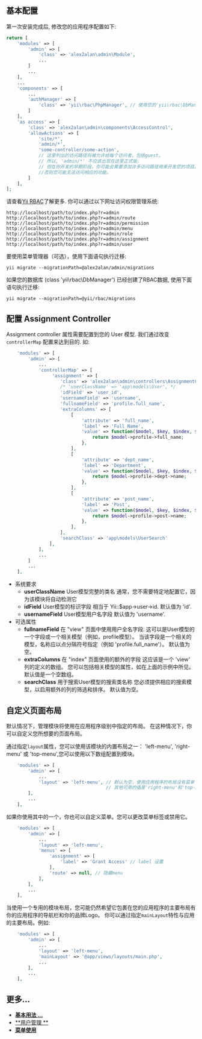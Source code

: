 基本配置
---------

第一次安装完成后, 修改您的应用程序配置如下:

```php
return [
    'modules' => [
        'admin' => [
            'class' => 'alex2alan\admin\Module',
            ...
        ]
        ...
    ],
    ...
    'components' => [
        ...
        'authManager' => [
            'class' => 'yii\rbac\PhpManager', // 使用您的'yii\rbac\DbManager'
        ]
    ],
    'as access' => [
        'class' => 'alex2alan\admin\components\AccessControl',
        'allowActions' => [
            'site/*',
            'admin/*',
            'some-controller/some-action',
            // 这里列出的访问路径将被允许给每个访问者，包括guest。
            // 所以, 'admin/*' 不应该出现在这里正式版.
            // 但在你开发的早期阶段，你可能会需要添加许多访问路径用来开发您的项目。
            //否则您可能无法访问相应的功能。
        ]
    ],
];
```
请查看[Yii RBAC](http://www.yiichina.com/doc/guide/2.0/security-authorization)了解更多.
你可以通过以下网址访问权限管理系统:

```
http://localhost/path/to/index.php?r=admin
http://localhost/path/to/index.php?r=admin/route
http://localhost/path/to/index.php?r=admin/permission
http://localhost/path/to/index.php?r=admin/menu
http://localhost/path/to/index.php?r=admin/role
http://localhost/path/to/index.php?r=admin/assignment
http://localhost/path/to/index.php?r=admin/user
```

要使用菜单管理器（可选），使用下面语句执行迁移:
```
yii migrate --migrationPath=@alex2alan/admin/migrations
```

如果您的数据库 (class 'yii\rbac\DbManager') 已经创建了RBAC数据, 使用下面语句执行迁移:
```
yii migrate --migrationPath=@yii/rbac/migrations
```

配置 Assignment Controller
---------------------------------

Assignment controller 属性需要配置到您的 User 模型.
我们通过改变`controllerMap` 配置来达到目的.
如:

```php
    'modules' => [
        'admin' => [
            ...
            'controllerMap' => [
                 'assignment' => [
                    'class' => 'alex2alan\admin\controllers\AssignmentController',
                    /* 'userClassName' => 'app\models\User', */
                    'idField' => 'user_id',
                    'usernameField' => 'username',
                    'fullnameField' => 'profile.full_name',
                    'extraColumns' => [
                        [
                            'attribute' => 'full_name',
                            'label' => 'Full Name',
                            'value' => function($model, $key, $index, $column) {
                                return $model->profile->full_name;
                            },
                        ],
                        [
                            'attribute' => 'dept_name',
                            'label' => 'Department',
                            'value' => function($model, $key, $index, $column) {
                                return $model->profile->dept->name;
                            },
                        ],
                        [
                            'attribute' => 'post_name',
                            'label' => 'Post',
                            'value' => function($model, $key, $index, $column) {
                                return $model->profile->post->name;
                            },
                        ],
                    ],
                    'searchClass' => 'app\models\UserSearch'
                ],
            ],
            ...
        ]
        ...
    ],

```

- 系统要求
    - **userClassName** User模型完整的类名
        通常，您不需要特定地配置它，因为该模块将自动检测它
    - **idField** User模型的标识字段
        相当于 Yii::$app->user->id.
        默认值为 'id'.
    - **usernameField** User模型用户名字段
        默认值为 'username'.
- 可选属性
    - **fullnameField** 在 "view" 页面中使用用户全名字段.
        这可以是User模型的一个字段或一个相关模型（例如，profile模型）。
        当该字段是一个相关的模型，名称应以点分隔符号指定（例如 'profile.full_name'）。
        默认值为空。
    - **extraColumns** 在 "index" 页面使用的额外的字段
        这应该是一个 'view' 列的定义的数组。
        您可以包括相关模型的属性，如在上面的示例中所见。
        默认值是一个空数组。
    - **searchClass** 用于搜索User模型的搜索类名称
        您必须提供相应的搜索模型，以启用额外的列的筛选和排序。
        默认值为空。


自定义页面布局
--------------

默认情况下，管理模块将使用在应用程序级别中指定的布局。
在这种情况下，你可以自定义您所想要的页面布局。

通过指定`layout`属性，您可以使用该模块的内置布局之一：
'left-menu', 'right-menu' 或 'top-menu',您可以使用以下数组配置到模块。

```php
    'modules' => [
        'admin' => [
            ...
            'layout' => 'left-menu', // 默认为空，使用应用程序的布局没有菜单
                                     // 其他可用的值是'right-menu'和'top-menu'
        ],
        ...
    ],
```

如果你使用其中的一个，你也可以自定义菜单。您可以更改菜单标签或禁用它。

```php
    'modules' => [
        'admin' => [
            ...
            'layout' => 'left-menu',
            'menus' => [
                'assignment' => [
                    'label' => 'Grant Access' // label 设置
                ],
                'route' => null, // 隐藏menu
            ],
        ],
        ...
    ],
```



当使用一个专用的模块布局，您可能仍然希望它包裹在您的应用程序的主要布局有你的应用程序的导航栏和你的品牌Logo。
你可以通过指定` mainLayout `特性与应用的主要布局。例如:


```php
    'modules' => [
        'admin' => [
            ...
            'layout' => 'left-menu',
            'mainLayout' => '@app/views/layouts/main.php',
            ...
        ],
        ...
    ],
```

更多...
---------------

- [**基本用法 ...**](basic-usage.md)
- [**用户管理 **](user-management.md)
- [**菜单使用**](using-menu.md)
